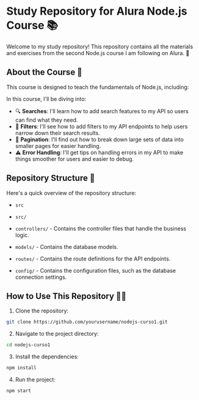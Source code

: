 # Study Repository for Alura Node.js Course 📚

Welcome to my study repository! This repository contains all the materials and exercises from the second Node.js course I am following on Alura. 🚀

## About the Course 📝

This course is designed to teach the fundamentals of Node.js, including:

In this course, I'll be diving into:

- 🔍 **Searches**: I'll learn how to add search features to my API so users can find what they need.
- 🔎 **Filters**: I'll see how to add filters to my API endpoints to help users narrow down their search results.
- 📄 **Pagination**: I'll find out how to break down large sets of data into smaller pages for easier handling.
- ⚠️ **Error Handling**: I'll get tips on handling errors in my API to make things smoother for users and easier to debug.

## Repository Structure 📂

Here's a quick overview of the repository structure:

-   `src`

-   `src/`
  -   `controllers/` - Contains the controller files that handle the business logic.
  -   `models/` - Contains the database models.
  -   `routes/` - Contains the route definitions for the API endpoints.
  -   `config/` - Contains the configuration files, such as the database connection settings.


## How to Use This Repository 🧑‍💻

1. Clone the repository:

```bash
git clone https://github.com/yourusername/nodejs-curso1.git
```

2. Navigate to the project directory:

```bash
cd nodejs-curso1
```

3. Install the dependencies:

```bash
npm install
```

4. Run the project:

```bash
npm start
```
